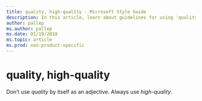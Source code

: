 ```yaml
---
title: quality, high-quality - Microsoft Style Guide
description: In this article, learn about guidelines for using 'quality' or 'high-quality' in Microsoft documents.
author: pallep
ms.author: pallep
ms.date: 01/19/2018
ms.topic: article
ms.prod: non-product-specific
---
```


# quality, high-quality

Don’t use *quality* by itself as an adjective. Always use *high-quality*.
